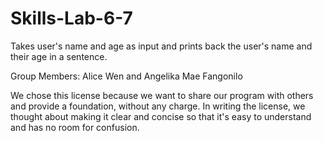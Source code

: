 # Skills-Lab-6-7
Takes user's name and age as input and prints back the user's name and their age in a sentence. 

Group Members:
Alice Wen
and Angelika Mae Fangonilo

We chose this license because we want to share our program with others and provide a foundation, without any charge. In writing the license, we thought about making it clear and concise so that it's easy to understand and has no room for confusion. 
